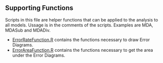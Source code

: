 Supporting Functions
--------------------
Scripts in this file are helper functions that can be applied to the analysis to all models. Ussage is in the comments of the scripts. Examples are MDA, MDASub and MDADiv.

* [ErrorRateFunction.R](ErrorRateFunction.R) contains the functions necessary to draw Error Diagrams.  
* [ErrorAreaFunction.R](ErrorAreaFunction.R) contains the functions necessary to get the area under the Error Diagrams.  
